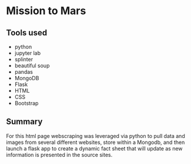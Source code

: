 # Mission to Mars

## Tools used
- python
- jupyter lab
- splinter
- beautiful soup
- pandas
- MongoDB
- Flask
- HTML
- CSS
- Bootstrap

## Summary
For this html page webscraping was leveraged via python to pull data and images from several different websites, store within a Mongodb, and then launch a flask app to create a dynamic fact sheet that will update as new information is presented in the source sites. 
